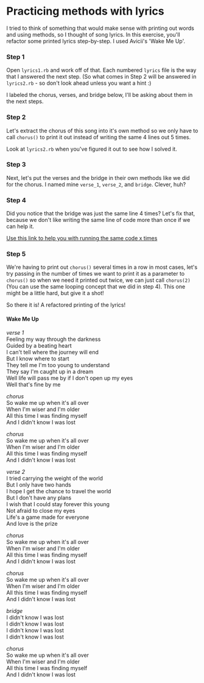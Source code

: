 # Practicing methods with lyrics

I tried to think of something that would make sense with printing out words and using methods, so I thought of song lyrics. In this exercise, you'll refactor some printed lyrics step-by-step. I used Avicii's 'Wake Me Up'.

### Step 1

Open `lyrics1.rb` and work off of that. Each numbered `lyrics` file is the way that I answered the next step. (So what comes in Step 2 will be answered in  `lyrics2.rb` - so don't look ahead unless you want a hint :) 

I labeled the chorus, verses, and bridge below, I'll be asking about them in the next steps.

### Step 2
Let's extract the chorus of this song into it's own method so we only have to call `chorus()` to print it out instead of writing the same 4 lines out 5 times.

Look at `lyrics2.rb` when you've figured it out to see how I solved it.

### Step 3
Next, let's put the verses and the bridge in their own methods like we did for the chorus. I named mine `verse_1`, `verse_2`, and `bridge`. Clever, huh?

### Step 4
Did you notice that the bridge was just the same line 4 times? Let's fix that, because we don't like writing the same line of code more than once if we can help it. 

[Use this link to help you with running the same code x times](https://stackoverflow.com/questions/5678227/how-can-i-run-a-command-five-times-using-ruby#answer-5678266)

### Step 5
We're having to print out `chorus()` several times in a row in most cases, let's try passing in the number of times we want to print it as a parameter to `chorus()` so when we need it printed out twice, we can just call `chorus(2)` (You can use the same looping concept that we did in step 4). This one might be a little hard, but give it a shot!

So there it is! A refactored printing of the lyrics!

#### Wake Me Up
*verse 1*\
Feeling my way through the darkness\
Guided by a beating heart\
I can't tell where the journey will end\
But I know where to start\
They tell me I'm too young to understand\
They say I'm caught up in a dream\
Well life will pass me by if I don't open up my eyes\
Well that's fine by me

*chorus*\
So wake me up when it's all over\
When I'm wiser and I'm older\
All this time I was finding myself\
And I didn't know I was lost

*chorus*\
So wake me up when it's all over\
When I'm wiser and I'm older\
All this time I was finding myself\
And I didn't know I was lost

*verse 2*\
I tried carrying the weight of the world\
But I only have two hands\
I hope I get the chance to travel the world\
But I don't have any plans\
I wish that I could stay forever this young\
Not afraid to close my eyes\
Life's a game made for everyone\
And love is the prize

*chorus*\
So wake me up when it's all over\
When I'm wiser and I'm older\
All this time I was finding myself\
And I didn't know I was lost

*chorus*\
So wake me up when it's all over\
When I'm wiser and I'm older\
All this time I was finding myself\
And I didn't know I was lost

*bridge*\
I didn't know I was lost\
I didn't know I was lost\
I didn't know I was lost\
I didn't know I was lost

*chorus*\
So wake me up when it's all over\
When I'm wiser and I'm older\
All this time I was finding myself\
And I didn't know I was lost
